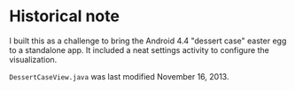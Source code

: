 # Historical note

I built this as a challenge to bring the Android 4.4 "dessert case" easter egg to a standalone app. It included a neat settings activity to configure the visualization.

`DessertCaseView.java` was last modified November 16, 2013.
